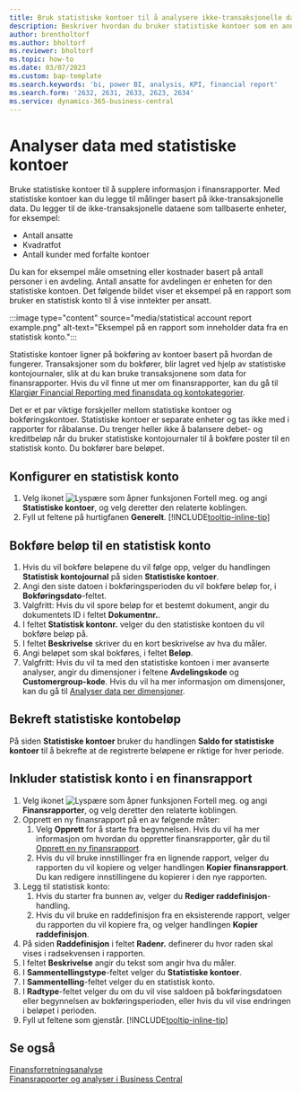 ```yaml
---
title: Bruk statistiske kontoer til å analysere ikke-transaksjonelle data
description: Beskriver hvordan du bruker statistiske kontoer som en annen datakilde for analysene.
author: brentholtorf
ms.author: bholtorf
ms.reviewer: bholtorf
ms.topic: how-to
ms.date: 03/07/2023
ms.custom: bap-template
ms.search.keywords: 'bi, power BI, analysis, KPI, financial report'
ms.search.form: '2632, 2631, 2633, 2623, 2634'
ms.service: dynamics-365-business-central
---
```

# Analyser data med statistiske kontoer

Bruke statistiske kontoer til å supplere informasjon i finansrapporter. Med statistiske kontoer kan du legge til målinger basert på ikke-transaksjonelle data. Du legger til de ikke-transaksjonelle dataene som tallbaserte enheter, for eksempel:

* Antall ansatte
* Kvadratfot
* Antall kunder med forfalte kontoer

Du kan for eksempel måle omsetning eller kostnader basert på antall personer i en avdeling. Antall ansatte for avdelingen er enheten for den statistiske kontoen. Det følgende bildet viser et eksempel på en rapport som bruker en statistisk konto til å vise inntekter per ansatt.

:::image type="content" source="media/statistical account report example.png" alt-text="Eksempel på en rapport som inneholder data fra en statistisk konto.":::

Statistiske kontoer ligner på bokføring av kontoer basert på hvordan de fungerer. Transaksjoner som du bokfører, blir lagret ved hjelp av statistiske kontojournaler, slik at du kan bruke transaksjonene som data for finansrapporter. Hvis du vil finne ut mer om finansrapporter, kan du gå til [Klargjør Financial Reporting med finansdata og kontokategorier](bi-how-work-account-schedule.md). 

Det er et par viktige forskjeller mellom statistiske kontoer og bokføringskontoer. Statistiske kontoer er separate enheter og tas ikke med i rapporter for råbalanse. Du trenger heller ikke å balansere debet- og kreditbeløp når du bruker statistiske kontojournaler til å bokføre poster til en statistisk konto. Du bokfører bare beløpet.

## Konfigurer en statistisk konto

1. Velg ikonet ![Lyspære som åpner funksjonen Fortell meg.](media/ui-search/search_small.png "Fortell hva du vil gjøre") og angi **Statistiske kontoer**, og velg deretter den relaterte koblingen.
1. Fyll ut feltene på hurtigfanen **Generelt**. [!INCLUDE[tooltip-inline-tip](includes/tooltip-inline-tip_md.md)]

## Bokføre beløp til en statistisk konto

1. Hvis du vil bokføre beløpene du vil følge opp, velger du handlingen **Statistisk kontojournal** på siden **Statistiske kontoer**.
1. Angi den siste datoen i bokføringsperioden du vil bokføre beløp for, i **Bokføringsdato**-feltet.
1. Valgfritt: Hvis du vil spore beløp for et bestemt dokument, angir du dokumentets ID i feltet **Dokumentnr.**.
1. I feltet **Statistisk kontonr.** velger du den statistiske kontoen du vil bokføre beløp på.
1. I feltet **Beskrivelse** skriver du en kort beskrivelse av hva du måler.  
1. Angi beløpet som skal bokføres, i feltet **Beløp**. 
1. Valgfritt: Hvis du vil ta med den statistiske kontoen i mer avanserte analyser, angir du dimensjoner i feltene **Avdelingskode** og **Customergroup-kode**. Hvis du vil ha mer informasjon om dimensjoner, kan du gå til [Analyser data per dimensjoner](bi-how-analyze-data-dimension.md).

## Bekreft statistiske kontobeløp

På siden **Statistiske kontoer** bruker du handlingen **Saldo for statistiske kontoer** til å bekrefte at de registrerte beløpene er riktige for hver periode.  

## Inkluder statistisk konto i en finansrapport

1. Velg ikonet ![Lyspære som åpner funksjonen Fortell meg.](media/ui-search/search_small.png "Fortell hva du vil gjøre") og angi **Finansrapporter**, og velg deretter den relaterte koblingen.
1. Opprett en ny finansrapport på en av følgende måter:
    1. Velg **Opprett** for å starte fra begynnelsen. Hvis du vil ha mer informasjon om hvordan du oppretter finansrapporter, går du til [Opprett en ny finansrapport](bi-how-work-account-schedule.md#create-a-new-financial-report).
    1. Hvis du vil bruke innstillinger fra en lignende rapport, velger du rapporten du vil kopiere og velger handlingen **Kopier finansrapport**. Du kan redigere innstillingene du kopierer i den nye rapporten.
1. Legg til statistisk konto:
    1. Hvis du starter fra bunnen av, velger du **Rediger raddefinisjon**-handling.
    1. Hvis du vil bruke en raddefinisjon fra en eksisterende rapport, velger du rapporten du vil kopiere fra, og velger handlingen **Kopier raddefinisjon**.
1. På siden **Raddefinisjon** i feltet **Radenr.** definerer du hvor raden skal vises i radsekvensen i rapporten.
1. I feltet **Beskrivelse** angir du tekst som angir hva du måler.
1. I **Sammentellingstype**-feltet velger du **Statistiske kontoer**.
1. I **Sammentelling**-feltet velger du en statistisk konto.
1. I **Radtype**-feltet velger du om du vil vise saldoen på bokføringsdatoen eller begynnelsen av bokføringsperioden, eller hvis du vil vise endringen i beløpet i perioden.
1. Fyll ut feltene som gjenstår. [!INCLUDE[tooltip-inline-tip](includes/tooltip-inline-tip_md.md)]

## Se også

[Finansforretningsanalyse](bi.md)  
[Finansrapporter og analyser i Business Central](finance-reports.md)